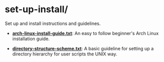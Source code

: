 
# set-up-install/

Set up and install instructions and guidelines.

* [**arch-linux-install-guide.txt**](arch-linux-install-guide.txt): An easy to follow beginner's Arch Linux installation guide.

* [**directory-structure-scheme.txt**](directory-structure-scheme.txt): A basic guideline for setting up a directory hierarchy for user scripts the UNIX way.

